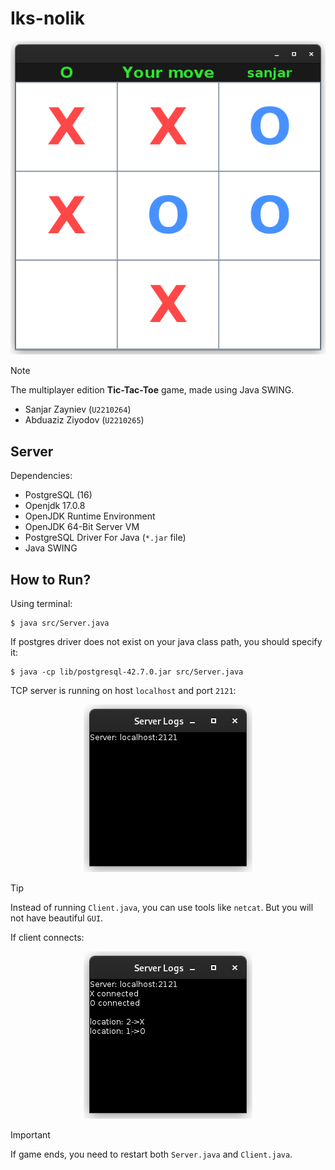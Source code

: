 # **Iks-nolik**

<p align="center">
    <img src="./assets/images/game_intro.png">
</p>

> [!NOTE]
> The multiplayer edition **Tic-Tac-Toe** game, made using Java SWING.
> * Sanjar Zayniev (`U2210264`)
> * Abduaziz Ziyodov (`U2210265`)



## **Server**

Dependencies:
* PostgreSQL (16)
* Openjdk 17.0.8
* OpenJDK Runtime Environment
* OpenJDK 64-Bit Server VM
* PostgreSQL Driver For Java (`*.jar` file)
* Java SWING

## **How to Run?**

Using terminal:
```shell
$ java src/Server.java 
```
If postgres driver does not exist on your java class path, you should specify it:

```shell
$ java -cp lib/postgresql-42.7.0.jar src/Server.java
```

TCP server is running on host `localhost` and port `2121`:
<p align="center">
    <img src="./assets/images/server_running.png">
</p>


> [!TIP]
> Instead of running `Client.java`, you can use tools like `netcat`. But you will not have beautiful `GUI`.

If client connects:

<p align="center">
    <img src="./assets/images/server_client_connected.png">
</p>

> [!IMPORTANT]
> If game ends, you need to restart both `Server.java` and `Client.java`.